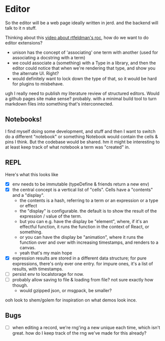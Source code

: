 # Editor

So the editor will be a web page
ideally written in jerd.
and the backend will talk to it n stuff.

Thinking about this [video about rtfeldman's roc](https://www.youtube.com/watch?t=4790&v=ZnYa99QoznE), how do we want to do editor extensions?

- unison has the concept of 'associating' one term with another (used for associating a docstring with a term)
- we could associate a (something) with a Type in a library, and then the editor could notice that when we're rendering that type, and show you the alternate UI. Right?
- would definitely want to lock down the type of that, so it would be hard for plugins to misbehave.


ugh I really need to publish my literature review of structured editors.
Would a github pages site make sense? probably.
with a minimal build tool to turn markdown files into something that's interconnected.

## Notebooks!

I find myself doing some development, and stuff
and then I want to switch do a different "notebook" or something
Notebook would contain the cells & pins I think.
But the codebase would be shared.
hm it might be interesting to at least keep track of what
notebook a term was "created" in.

## REPL

Here's what this looks like

- [x] env needs to be immutable (typeDefine & friends return a new env)
- [x] the central concept is a vertical list of "cells". Cells have a "contents" and a "display".
  - the contents is a hash, referring to a term or an expression or a type or effect
  - the "display" is configurable. the default is to show the result of the expression / value of the term.
  - but you can e.g. have the display be "element", where, if it's an effectful function, it runs the function in the context of React, or something.
  - or you can have the display be "animation", where it runs the function over and over with increasing timestamps, and renders to a canvas.
  - yeah that's my main hope
- [x] expression results are stored in a different data structure; for pure expressions, there's only ever one entry. for impure ones, it's a list of results, with timestamps.
- [ ] persist env to localstorage for now.
- [ ] probably allow saving to file & loading from file? not sure exactly how though.
  - would gzipped json, or msgpack, be smaller?

ooh look to shem/golem for inspiration on what demos look ince.


## Bugs

- [ ] when editing a record, we're rng'ing a new unique each time, which isn't great. how do I keep track of the rng we've made for this already?